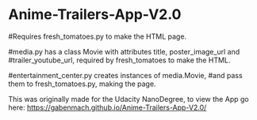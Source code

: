 # Anime-Trailers-App-V2.0

#Requires fresh_tomatoes.py to make the HTML page.

#media.py has a class Movie with attributes title, poster_image_url and
#trailer_youtube_url, required by fresh_tomatoes to make the HTML.

#entertainment_center.py creates instances of media.Movie,
#and pass them to fresh_tomatoes.py, making the page.

This was originally made for the Udacity NanoDegree, to view the App go here: 
https://gabenmach.github.io/Anime-Trailers-App-V2.0/
